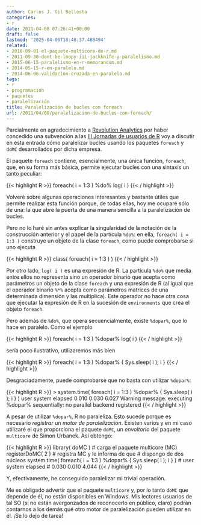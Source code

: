 ```yaml
---
author: Carlos J. Gil Bellosta
categories:
- r
date: 2011-04-08 07:26:41+00:00
draft: false
lastmod: '2025-04-06T18:48:37.488494'
related:
- 2010-09-01-el-paquete-multicore-de-r.md
- 2011-09-30-dont-be-loopy-iii-jackknife-y-paralelismo.md
- 2015-06-15-paralelismo-en-r-memorandum.md
- 2014-05-15-r-en-paralelo.md
- 2014-06-06-validacion-cruzada-en-paralelo.md
tags:
- r
- programación
- paquetes
- paralelización
title: Paralelización de bucles con foreach
url: /2011/04/08/paralelizacion-de-bucles-con-foreach/
---
```


Parcialmente en agradecimiento a [Revolution Analytics](http://www.revolutionanalytics.com/) por haber concedido una subvención a las [III Jornadas de usuarios de R](http://usar.org.es/) voy a discutir en esta entrada cómo paralelizar bucles usando los paquetes `foreach` y `doMC` desarrollados por dicha empresa.

El paquete `foreach` contiene, esencialmente, una única función, `foreach`, que, en su forma más básica, permite ejecutar bucles con una sintaxis un tanto peculiar:


{{< highlight R >}}
foreach( i = 1:3 ) %do% log( i )
{{< / highlight >}}


Volveré sobre algunas operaciones interesantes y bastante útiles que permite realizar esta función porque, de todas ellas, hoy me ocuparé sólo de una: la que abre la puerta de una manera sencilla a la paralelización de bucles.

Pero no lo haré sin antes explicar la singularidad de la notación de la construcción anterior y el papel de la partícula `%do%`: en ella, `foreach( i = 1:3 )` construye un objeto de la clase `foreach`, como puede comprobarse si uno ejecuta


{{< highlight R >}}
class( foreach( i = 1:3 ) )
{{< / highlight >}}


Por otro lado, `log( i )` es una expresión de R. La partícula `%do%` que media entre ellos no representa sino un operador binario que acepta como parámetros un objeto de la clase `foreach` y una expresión de R (al igual que el operador binario `%*%` acepta como parámetros matrices de una determinada dimensión y las multiplica). Este operador no hace otra cosa que ejecutar la expresión de R en la sucesión de `environments` que crea el objeto `foreach`.

Pero además de `%do%`, que opera secuencialmente, existe `%dopar%`, que lo hace en paralelo. Como el ejemplo


{{< highlight R >}}
foreach( i = 1:3 ) %dopar% log( i )
{{< / highlight >}}


sería poco ilustrativo, utilizaremos más bien


{{< highlight R >}}
    foreach( i = 1:3 ) %dopar% { Sys.sleep( i ); i }
{{< / highlight >}}


Desgraciadamente, puede comprobarse que no basta con utilizar `%dopar%`:


{{< highlight R >}}
    > system.time( foreach( i = 1:3 ) %dopar% { Sys.sleep( i ); i } )
       user  system elapsed
      0.010   0.030   6.027
    Warning message:
    executing %dopar% sequentially: no parallel backend registered
{{< / highlight >}}



A pesar de utilizar `%dopar%`, R no paraleliza. Esto sucede porque es necesario _registrar_ un _motor de paralelización_. Existen varios y en mi caso utilizaré el que proporciona el paquete `doMC`, un _envoltorio_ del paquete `multicore` de Simon Urbanek. Así obtengo:


{{< highlight R >}}
    library( doMC )   # carga el paquete multicore (MC)
    registerDoMC( 2 ) # registra MC y le informa de que
                      #   dispongo de dos núcleos
    system.time( foreach( i = 1:3 ) %dopar% { Sys.sleep( i ); i } )
    #   user  system elapsed
    #  0.030   0.010   4.044
{{< / highlight >}}


Y, efectivamente, he conseguido paralelizar mi trivial operación.

Me es obligado advertir que el paquete `multicore` y, por lo tanto `doMC` que depende de él, no están disponibles en Windows. Mis lectores usuarios de tal SO (si no están avergonzados de reconocerlo en público, claro) podrán contarnos a los demás qué otro motor de paralelización pueden utilizar en él. ¡Se lo dejo de tarea!